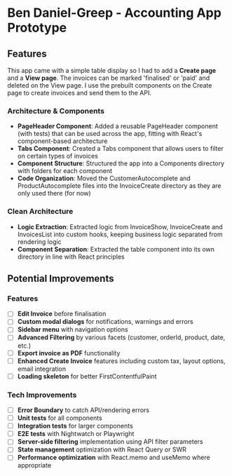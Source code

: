 # Ben Daniel-Greep - Accounting App Prototype

## Features

This app came with a simple table display so I had to add a **Create page** and a **View page**. The invoices can be marked 'finalised' or 'paid' and deleted on the View page. I use the prebuilt components on the Create page to create invoices and send them to the API.

### Architecture & Components

- **PageHeader Component**: Added a reusable PageHeader component (with tests) that can be used across the app, fitting with React's component-based architecture
- **Tabs Component**: Created a Tabs component that allows users to filter on certain types of invoices
- **Component Structure**: Structured the app into a Components directory with folders for each component
- **Code Organization**: Moved the CustomerAutocomplete and ProductAutocomplete files into the InvoiceCreate directory as they are only used there (for now)

### Clean Architecture

- **Logic Extraction**: Extracted logic from InvoiceShow, InvoiceCreate and InvoicesList into custom hooks, keeping business logic separated from rendering logic
- **Component Separation**: Extracted the table component into its own directory in line with React principles

## Potential Improvements

### Features

- [ ] **Edit Invoice** before finalisation
- [ ] **Custom modal dialogs** for notifications, warnings and errors
- [ ] **Sidebar menu** with navigation options
- [ ] **Advanced Filtering** by various facets (customer, orderId, product, date, etc.)
- [ ] **Export invoice as PDF** functionality
- [ ] **Enhanced Create Invoice** features including custom tax, layout options, email integration
- [ ] **Loading skeleton** for better FirstContentfulPaint

### Tech Improvements

- [ ] **Error Boundary** to catch API/rendering errors
- [ ] **Unit tests** for all components
- [ ] **Integration tests** for larger components
- [ ] **E2E tests** with Nightwatch or Playwright
- [ ] **Server-side filtering** implementation using API filter parameters
- [ ] **State management** optimization with React Query or SWR
- [ ] **Performance optimization** with React.memo and useMemo where appropriate